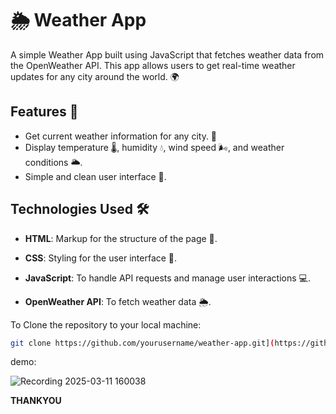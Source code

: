 # 🌦️ Weather App

A simple Weather App built using JavaScript that fetches weather data from the OpenWeather API. This app allows users to get real-time weather updates for any city around the world. 🌍

## Features 🚀

- Get current weather information for any city. 🌆
- Display temperature 🌡️, humidity 💧, wind speed 🌬️, and weather conditions 🌥️.
- Simple and clean user interface 🎨.

## Technologies Used 🛠️

- **HTML**: Markup for the structure of the page 📝.

- **CSS**: Styling for the user interface 🎨.
- **JavaScript**: To handle API requests and manage user interactions 💻.
- **OpenWeather API**: To fetch weather data 🌦️.

To Clone the repository to your local machine:

   ```bash
   git clone https://github.com/yourusername/weather-app.git](https://github.com/Prakrii/Weatherapp.git
```
demo:

![Recording 2025-03-11 160038](https://github.com/user-attachments/assets/9f7c788e-f59f-47b5-b87a-dc75fce14da5)

**THANKYOU**

